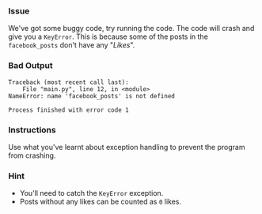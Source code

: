 ### Issue

We've got some buggy code, try running the code. The code will crash and 
give you a `KeyError`. This is because some of the posts in the 
`facebook_posts` don't have any "_Likes_".

### Bad Output
```text
Traceback (most recent call last):
    File "main.py", line 12, in <module>
NameError: name 'facebook_posts' is not defined

Process finished with error code 1
```

### Instructions

Use what you've learnt about exception handling to prevent the program 
from crashing.

### Hint

* You'll need to catch the `KeyError` exception.
* Posts without any likes can be counted as `0` likes.